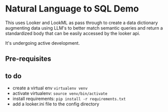 # Natural Language to SQL Demo
This uses Looker and LookML as pass through to create a data dictionary augmenting data using LLM's to better match semantic queries and return a standardized body that can be easily accessed by the looker api.

It's undergoing active development.
## Pre-requisites
## to do
- create a virtual env `virtualenv venv`
- activate virtualenv: `source venv/bin/activate`
- install requirements: `pip install -r requirements.txt`
- add a looker.ini file to the config directory